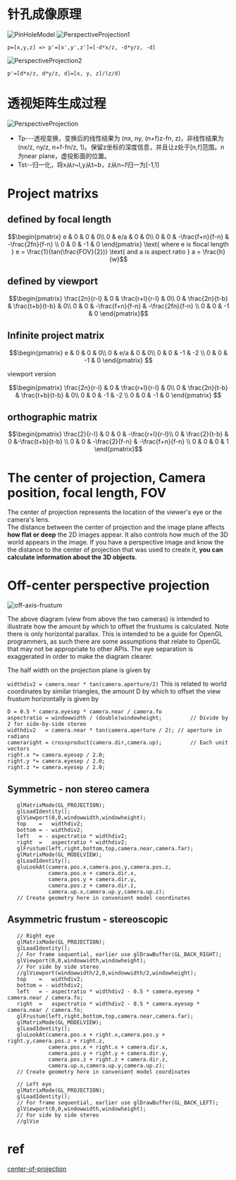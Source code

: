 # 针孔成像原理
![PinHoleModel](/uploads/aa3841d278e9d3d37dc6de184b6a3a7e/PinHoleModel.PNG)
![PerspectiveProjection1](/uploads/49f03cde5da189bd0623fcca4a6b967b/PerspectiveProjection1.PNG)

```p=[x,y,z] => p'=[x',y',z']=[-d*x/z, -d*y/z, -d]```

![PerspectiveProjection2](/uploads/6f77e636ecc3c8a59955ffed687407ca/PerspectiveProjection2.PNG)

```p'=[d*x/z, d*y/z, d]=[x, y, z]/(z/d)```

# 透视矩阵生成过程
![PerspectiveProjection](/uploads/dd680315a2bfecdec75f0acd33525802/PerspectiveProjection.PNG)

* Tp---透视变换，变换后的线性结果为 (nx, ny, (n+f)z-fn, z)，非线性结果为(nx/z, ny/z, n+f-fn/z, 1)。保留z坐标的深度信息，并且让z处于[n,f]范围。n为near plane，虚投影面的位置。
* Tst--归一化，将x从r~l,y从t~b，z从n~f归一为[-1,1]

# Project matrixs
## defined by focal length
```math
\begin{pmatrix}
e & 0   & 0 & 0\\ 
0 & e/a & 0 & 0\\ 
0 & 0   & -\frac{f+n}{f-n} & -\frac{2fn}{f-n} \\
0 & 0 & -1 & 0
\end{pmatrix}
\text{ where e is flocal length } e = \frac{1}{tan(\frac{FOV}{2})} \text{ and a is aspect ratio } a = \frac{h}{w}
```
## defined by viewport
```math
\begin{pmatrix}
\frac{2n}{r-l} & 0   & \frac{r+l}{r-l} & 0\\ 
0 & \frac{2n}{t-b} & \frac{t+b}{t-b} & 0\\ 
0 & 0   & -\frac{f+n}{f-n} & -\frac{2fn}{f-n} \\
0 & 0 & -1 & 0
\end{pmatrix}
```
## Infinite project matrix
```math
\begin{pmatrix}
e & 0   & 0 & 0\\ 
0 & e/a & 0 & 0\\ 
0 & 0   & -1 & -2 \\
0 & 0 & -1 & 0
\end{pmatrix}

```
viewport version
```math
\begin{pmatrix}
\frac{2n}{r-l} & 0   & \frac{r+l}{r-l} & 0\\ 
0 & \frac{2n}{t-b} & \frac{t+b}{t-b} & 0\\ 
0 & 0   & -1 & -2 \\
0 & 0 & -1 & 0
\end{pmatrix}

```
## orthographic matrix
```math
\begin{pmatrix}
\frac{2}{r-l} & 0 & 0  & -\frac{r+l}{r-l}\\ 
0 & \frac{2}{t-b} & 0 &-\frac{t+b}{t-b} \\ 
0 & 0   & -\frac{2}{f-n} & -\frac{f+n}{f-n} \\
0 & 0 & 0 & 1
\end{pmatrix}
```

# The center of projection, Camera position, focal length, FOV

The center of projection represents the location of the viewer's eye or the camera's lens.    
The distance between the center of projection and the image plane affects **how flat or deep** the 2D images appear. It also controls how much of the 3D world appears in the image. If you have a perspective image and know the the distance to the center of projection that was used to create it, **you can calculate information about the 3D objects**.

# Off-center perspective projection
![off-axis-frustum](/uploads/3218af5efd4a52e0c368df66c393c496/off-axis-frustum.gif)

The above diagram (view from above the two cameras) is intended to illustrate how the amount by which to offset the frustums is calculated. Note there is only horizontal parallax. This is intended to be a guide for OpenGL programmers, as such there are some assumptions that relate to OpenGL that may not be appropriate to other APIs. The eye separation is exaggerated in order to make the diagram clearer.

The half width on the projection plane is given by

`widthdiv2 = camera.near * tan(camera.aperture/2)`
This is related to world coordinates by similar triangles, the amount D by which to offset the view frustum horizontally is given by
```
D = 0.5 * camera.eyesep * camera.near / camera.fo
aspectratio = windowwidth / (double)windowheight;         // Divide by 2 for side-by-side stereo
widthdiv2   = camera.near * tan(camera.aperture / 2); // aperture in radians
cameraright = crossproduct(camera.dir,camera.up);         // Each unit vectors
right.x *= camera.eyesep / 2.0;
right.y *= camera.eyesep / 2.0;
right.z *= camera.eyesep / 2.0;
```
## Symmetric - non stereo camera
```
   glMatrixMode(GL_PROJECTION);
   glLoadIdentity();
   glViewport(0,0,windowwidth,windowheight);
   top    =   widthdiv2;
   bottom = - widthdiv2;
   left   = - aspectratio * widthdiv2;
   right  =   aspectratio * widthdiv2;
   glFrustum(left,right,bottom,top,camera.near,camera.far);
   glMatrixMode(GL_MODELVIEW);
   glLoadIdentity();
   gluLookAt(camera.pos.x,camera.pos.y,camera.pos.z,
             camera.pos.x + camera.dir.x,
             camera.pos.y + camera.dir.y,
             camera.pos.z + camera.dir.z,
             camera.up.x,camera.up.y,camera.up.z);
   // Create geometry here in convenient model coordinates
```
## Asymmetric frustum - stereoscopic
```
   // Right eye
   glMatrixMode(GL_PROJECTION);
   glLoadIdentity();
   // For frame sequential, earlier use glDrawBuffer(GL_BACK_RIGHT);
   glViewport(0,0,windowwidth,windowheight);
   // For side by side stereo
   //glViewport(windowwidth/2,0,windowwidth/2,windowheight);
   top    =   widthdiv2;
   bottom = - widthdiv2;
   left   = - aspectratio * widthdiv2 - 0.5 * camera.eyesep * camera.near / camera.fo;
   right  =   aspectratio * widthdiv2 - 0.5 * camera.eyesep * camera.near / camera.fo;
   glFrustum(left,right,bottom,top,camera.near,camera.far);
   glMatrixMode(GL_MODELVIEW);
   glLoadIdentity();
   gluLookAt(camera.pos.x + right.x,camera.pos.y + right.y,camera.pos.z + right.z,
             camera.pos.x + right.x + camera.dir.x,
             camera.pos.y + right.y + camera.dir.y,
             camera.pos.z + right.z + camera.dir.z,
             camera.up.x,camera.up.y,camera.up.z);
   // Create geometry here in convenient model coordinates

   // Left eye
   glMatrixMode(GL_PROJECTION);
   glLoadIdentity();
   // For frame sequential, earlier use glDrawBuffer(GL_BACK_LEFT);
   glViewport(0,0,windowwidth,windowheight);
   // For side by side stereo
   //glVie
```
# ref
[center-of-projection](http://rnhart.net/articles/center-of-projection/)
